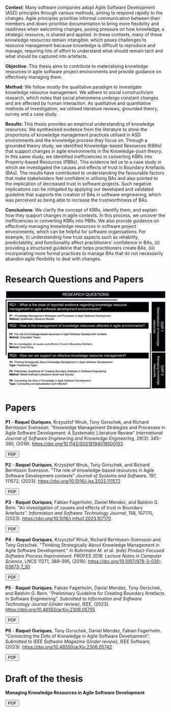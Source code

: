 **Context**: Many software companies adopt Agile Software Development (ASD) principles through various methods, aiming to respond rapidly to the changes. Agile principles prioritise informal communication between their members and down-prioritise documentation to bring more flexibility and readiness when welcoming changes, posing pressure on how knowledge, a strategic resource, is shared and applied. In these contexts, many of these knowledge resources remain intangible, which poses challenges to resource management because knowledge is difficult to reproduce and manage, requiring lots of effort to understand what should remain tacit and what should be captured into artefacts. 

**Objective**: This thesis aims to contribute to materialising knowledge resources in agile software project environments and provide guidance on effectively managing them.

**Method**: We follow mostly the qualitative paradigm to investigate knowledge resource management. We adhere to social constructivism research, which notes that social phenomena undergo constant changes and are affected by human interaction. As qualitative and quantitative methods of investigation, we utilised literature reviews, grounded theory, survey and a case study.

**Results**: This thesis provides an empirical understanding of knowledge resources. We synthesised evidence from the literature to show the proportions of knowledge management practices utilised in ASD environments and the knowledge process they focus on. Through a grounded theory study, we identified Knowledge-based Resources (KBRs) that support changes in agile environments in the Knowledge-push theory. In this same study, we identified inefficiencies in converting KBRs into Property-based Resources (PBRs). This evidence led us to a case study in which we investigated the causes and effects of trust in Boundary Artefacts (BAs). The results have contributed to understanding the favourable factors that make stakeholders feel confident in utilising BAs and also pointed to the implication of decreased trust in software projects. Such negative implications can be mitigated by applying our developed and validated guideline that supports the creation of BAs in software engineering, which was perceived as being able to increase the trustworthiness of BAs.  

**Conclusions**: We clarify the concept of KBRs, identify them, and explain how they support changes in agile contexts. In this process, we uncover the inefficiencies in converting KBRs into PBRs. We also provide guidance on effectively managing knowledge resources in software project environments, which can be helpful for software organisations. For example, (i) understanding how trust aspects such as reliability, predictability, and functionality affect practitioners' confidence in BAs, (ii) providing a structured guideline that helps practitioners create BAs, (iii) incorporating more formal practices to manage BAs that do not necessarily abandon agile flexibility to deal with changes. 

# Research Questions and Papers

![Tux, the Linux mascot](figure/RQsGaps.png)

# Papers

**P1** - **Raquel** **Ouriques**, Krzysztof Wnuk, Tony Gorschek, and Richard Berntsson Svensson. "Knowledge Management Strategies and Processes in Agile Software Development: A Systematic Literature Review"  *International Journal of Software Engineering and Knowledge Engineering*, 29(3): 345–380, (2019). <https://doi.org/10.1142/S0218194019500153>
<form method="get" action="pdfs/p1_slr.pdf">
   <button type="submit">PDF</button>
</form>

**P2** - **Raquel** **Ouriques**, Krzysztof Wnuk, Tony Gorschek, and Richard Berntsson Svensson. "The role of knowledge-based resources in Agile Software Development contexts" *Journal of Systems and Software*, 197, 111572, (2023). <https://doi.org/10.1016/j.jss.2022.111572> 
<form method="get" action="pdfs/p2_kbr.pdf">
   <button type="submit">PDF</button>
</form>

**P3** - **Raquel** **Ouriques**, Fabian Fagerholm, Daniel Mendez, and Baldvin G. Bern. "An investigation of causes and effects of trust in Boundary Artefacts". *Information and Software Technology Journal*, 158, 107170, (2023). <https://doi.org/10.1016/j.infsof.2023.107170>
<form method="get" action="pdfs/p3_trust.pdf">
   <button type="submit">PDF</button>
</form>

**P4** - **Raquel** **Ouriques**, Krzysztof Wnuk, Richard Berntsson-Svensson and Tony Gorschek. "Thinking Strategically About Knowledge Management in Agile Software Development." *In Kuhrmann M. et al. (eds) Product-Focused Software Process Improvement. PROFES 2018. Lecture Notes in Computer Science*, LNCS 11271, 389–395, (2018). <https://doi.org/10.1007/978-3-030-03673-7_30>
<form method="get" action="pdfs/p4_profes.pdf">
   <button type="submit">PDF</button>
</form>

**P5** - **Raquel** **Ouriques**, Fabian Fagerholm, Daniel Mendez, Tony Gorschek, and Baldvin G. Bern. "Preliminary Guideline for Creating Boundary Artefacts in Software Engineering". *Submitted to Information and Software Technology Journal (Under review)*, IEEE, (2023). <https://doi.org/10.48550/arXiv.2306.05755>
<form method="get" action="pdfs/p5_guideline.pdf">
   <button type="submit">PDF</button>
</form>

**P6** - **Raquel** **Ouriques**, Tony Gorschek, Daniel Mendez, Fabian Fagerholm. "Connecting the Dots of Knowledge in Agile Software Development". *Submitted to IEEE Software Magazine (Under review)*, IEEE Software, (2023). <https://doi.org/10.48550/arXiv.2306.05742>
<form method="get" action="pdfs/p6_ieee.pdf">
   <button type="submit">PDF</button>
</form>

# Draft of the thesis

**Managing Knowledge Resources in Agile Software Development**
<form method="get" action="pdfs/.pdf">
   <button type="submit">PDF</button>
</form>



